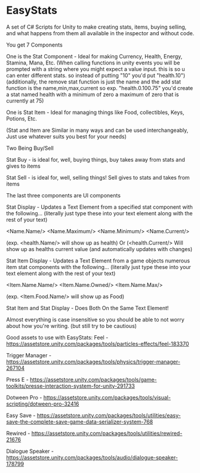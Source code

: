 # EasyStats
A set of C# Scripts for Unity to make creating stats, items, buying selling, and what happens from them all available in the inspector and without code.

You get 7 Components

One is the Stat Component - Ideal for making Currency, Health, Energy, Stamina, Mana, Etc.
(When calling functions in unity events you will be prompted with a string where you might expect a value input. this is so u can enter different stats. so instead of putting "10" you'd put "health.10")
(additionally, the remove stat function is just the name and the add stat function is the name,min,max,current so exp. "health.0.100.75" you'd create a stat named health with a minimum of zero a maximum of zero that is currently at 75)

One is Stat Item - Ideal for managing things like Food, collectibles, Keys, Potions, Etc.

(Stat and Item are Similar in many ways and can be used interchangeably, Just use whatever suits you best for your needs)

Two Being Buy/Sell

Stat Buy - is ideal for, well, buying things, buy takes away from stats and gives to items

Stat Sell - is ideal for, well, selling things! Sell gives to stats and takes from items

The last three components are UI components

Stat Display - Updates a Text Element from a specified stat component with the following... (literally just type these into your text element along with the rest of your text)

<Name.Name/>
<Name.Maximum/> 
<Name.Minimum/>
<Name.Current/>

(exp. <health.Name/> will show up as health) Or (<health.Current/> Will show up as healths current value (and automatically updates with changes)

Stat Item Display - Updates a Text Element from a game objects numerous item stat components with the following... (literally just type these into your text element along with the rest of your text)

<Item.Name.Name/>
<Item.Name.Owned/> 
<Item.Name.Max/>

(exp. <Item.Food.Name/> will show up as Food)

Stat Item and Stat Display - Does Both On the Same Text Element!

Almost everything is case insensitive so you should be able to not worry about how you're writing. (but still try to be cautious)
 
Good assets to use with EasyStats:
Feel - https://assetstore.unity.com/packages/tools/particles-effects/feel-183370

Trigger Manager - https://assetstore.unity.com/packages/tools/physics/trigger-manager-267104

Press E - https://assetstore.unity.com/packages/tools/game-toolkits/presse-interaction-system-for-unity-291733

Dotween Pro - https://assetstore.unity.com/packages/tools/visual-scripting/dotween-pro-32416

Easy Save - https://assetstore.unity.com/packages/tools/utilities/easy-save-the-complete-save-game-data-serializer-system-768

Rewired - https://assetstore.unity.com/packages/tools/utilities/rewired-21676

Dialogue Speaker - https://assetstore.unity.com/packages/tools/audio/dialogue-speaker-178799
